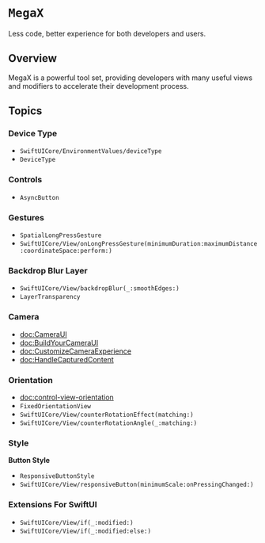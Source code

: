 # ``MegaX``

Less code, better experience for both developers and users.

## Overview

MegaX is a powerful tool set, providing developers with many useful views and modifiers to accelerate their development process.

## Topics

### Device Type

- ``SwiftUICore/EnvironmentValues/deviceType``
- ``DeviceType``

### Controls

- ``AsyncButton``

### Gestures

- ``SpatialLongPressGesture``
- ``SwiftUICore/View/onLongPressGesture(minimumDuration:maximumDistance:coordinateSpace:perform:)``

### Backdrop Blur Layer

- ``SwiftUICore/View/backdropBlur(_:smoothEdges:)``
- ``LayerTransparency``

### Camera

- <doc:CameraUI>
- <doc:BuildYourCameraUI>
- <doc:CustomizeCameraExperience>
- <doc:HandleCapturedContent>

### Orientation

- <doc:control-view-orientation>
- ``FixedOrientationView``
- ``SwiftUICore/View/counterRotationEffect(matching:)``
- ``SwiftUICore/View/counterRotationAngle(_:matching:)``


### Style

**Button Style**

- ``ResponsiveButtonStyle``
- ``SwiftUICore/View/responsiveButton(minimumScale:onPressingChanged:)``

### Extensions For SwiftUI

- ``SwiftUICore/View/if(_:modified:)``
- ``SwiftUICore/View/if(_:modified:else:)``
